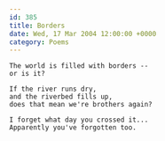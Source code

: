 ```yaml
---
id: 385
title: Borders
date: Wed, 17 Mar 2004 12:00:00 +0000
category: Poems
---
```


    The world is filled with borders --  
    or is it?

    If the river runs dry,  
    and the riverbed fills up,  
    does that mean we're brothers again?

    I forget what day you crossed it...  
    Apparently you've forgotten too.


